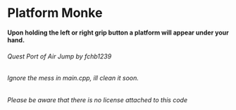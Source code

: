 # Platform Monke
**Upon holding the left or right grip button
a platform will appear under your hand.** 



###### Quest Port of Air Jump by fchb1239

###### Ignore the mess in main.cpp, ill clean it soon.

###### Please be aware that there is no license attached to this code
